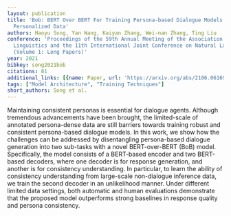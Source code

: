 ```yaml
---
layout: publication
title: 'Bob: BERT Over BERT For Training Persona-based Dialogue Models From Limited
  Personalized Data'
authors: Haoyu Song, Yan Wang, Kaiyan Zhang, Wei-nan Zhang, Ting Liu
conference: 'Proceedings of the 59th Annual Meeting of the Association for Computational
  Linguistics and the 11th International Joint Conference on Natural Language Processing
  (Volume 1: Long Papers)'
year: 2021
bibkey: song2021bob
citations: 81
additional_links: [{name: Paper, url: 'https://arxiv.org/abs/2106.06169'}]
tags: ["Model Architecture", "Training Techniques"]
short_authors: Song et al.
---
```

Maintaining consistent personas is essential for dialogue agents. Although
tremendous advancements have been brought, the limited-scale of annotated
persona-dense data are still barriers towards training robust and consistent
persona-based dialogue models. In this work, we show how the challenges can be
addressed by disentangling persona-based dialogue generation into two sub-tasks
with a novel BERT-over-BERT (BoB) model. Specifically, the model consists of a
BERT-based encoder and two BERT-based decoders, where one decoder is for
response generation, and another is for consistency understanding. In
particular, to learn the ability of consistency understanding from large-scale
non-dialogue inference data, we train the second decoder in an unlikelihood
manner. Under different limited data settings, both automatic and human
evaluations demonstrate that the proposed model outperforms strong baselines in
response quality and persona consistency.